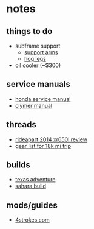 # notes


## things to do

- subframe support
  - [support arms](http://www.twistedthrottle.com/sw-motech-sub-frame-support-arms-honda-xr650l-silver)
  - [hog legs](http://www.manracks.com/#!honda-xr650l/c108q)
- [oil cooler](http://www.suttoncycleworks.com/oilCooler.html) (~$300)


## service manuals

- [honda service manual](http://www.helminc.com/helm/product2.asp?Make=AHC&Model=XR15&Year=2008&Category=&class_2=AHC&mk=Honda+Motorcycle&yr=2008&md=XR650L&dt=&module=&from=result&Style=helm&Sku=61MY655&itemtype=N)
- [clymer manual](http://www.clymer.com/clymer-manuals-honda-xr600r-1991-2000-xr650l-1993-2007-m221)


## threads

- [rideapart 2014 xr650l review](https://rideapart.com/articles/2014-honda-xr650l-review)
- [gear list for 18k mi trip](http://advrider.com/forums/showthread.php?p=17334295)


## builds

- [texas adventure](http://www.texasadventure.net/bikes-and-gear/project-xr650l-adventure/)
- [sahara build](http://www.motorbikenomad.co.uk/blog/bike/)


## mods/guides

- [4strokes.com](http://www.4strokes.com/technical/honda/)
